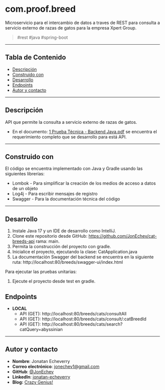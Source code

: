 # com.proof.breed

Microservicio para el intercambio de datos a traves de REST para consulta a servicio externo de razas de gatos para la empresa Xpert Group.

> <p>#rest #java #spring-boot </p>

---

## Tabla de Contenido

- [Descripción](#descripción)
- [Construido con](#construido-con)
- [Desarrollo](#desarrollo)
- [Endpoints](#endpoints)
- [Autor y contacto](#autor-y-contacto)

---

## Descripción

API que permite la consulta a servicio externo de razas de gatos.

- En el documento: [1 Prueba Técnica - Backend Java.pdf](https://github.com/JonEchev/shopping-cart/blob/main/requirement_document/Evaluaci%C3%B3n%20T%C3%A9cnica%20Backend%20-%20OUM.pdf) se encuentra el requerimiento completo que se desarrollo para está API.

---

## Construido con

El código se encuentra implementado con Java y Gradle usando las siguientes librerías:

- Lombok - Para simplificar la creación de los medios de acceso a datos de un objeto
- Log4j - Para escribir mensajes de registro
- Swagger - Para la documentación técnica del código

---

## Desarrollo
1. Instale Java 17 y un IDE de desarrollo como IntelliJ.
2. Clone este repositorio desde GitHub: https://github.com/JonEchev/cat-breeds-api rama: main.
3. Permita la construcción del proyecto con gradle.
4. Inicialice el proyecto, ejecutando la clase: CatApplication.java
5. La documentación Swagger del backend se encuentra en la siguiente ruta: http://localhost:80/breeds/swagger-ui/index.html

Para ejecutar las pruebas unitarias:
1. Ejecute el proyecto desde test en gradle.

## Endpoints

- **LOCAL**
    - API (GET): http://localhost:80/breeds/cats/consultAll
    - API (GET): http://localhost:80/breeds/cats/consult/:catBreedId
    - API (GET): http://localhost:80/breeds/cats/search?catQuery=abyssinian

---

## Autor y contacto

- **Nombre**: Jonatan Echeverry
- **Correo electrónico**: jonechev1@gmail.com
- **GitHub**: [@JonEchev](https://github.com/JonEchev)
- **LinkedIn**: [jonatan-echeverry](https://www.linkedin.com/in/jonatan-echeverry-7130251a0/)
- **Blog:** [Crazy Genius!](https://crazycuestionct.blogspot.com/search/label/Programaci%C3%B3n)
